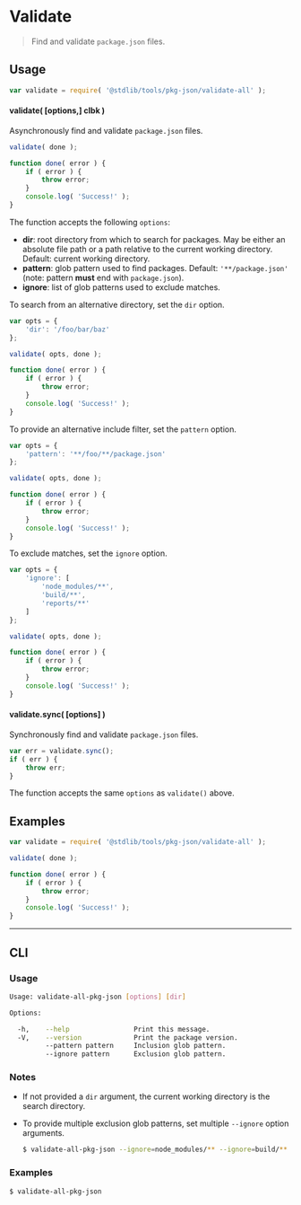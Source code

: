 # Validate

> Find and validate `package.json` files.


<section class="usage">

## Usage

``` javascript
var validate = require( '@stdlib/tools/pkg-json/validate-all' );
```

#### validate( \[options,\] clbk )

Asynchronously find and validate `package.json` files.

``` javascript
validate( done );

function done( error ) {
    if ( error ) {
        throw error;
    }
    console.log( 'Success!' );
}
```

The function accepts the following `options`:

* __dir__: root directory from which to search for packages. May be either an absolute file path or a path relative to the current working directory. Default: current working directory.
* __pattern__: glob pattern used to find packages. Default: `'**/package.json'` (note: pattern __must__ end with `package.json`).
* __ignore__: list of glob patterns used to exclude matches.

To search from an alternative directory, set the `dir` option.

``` javascript
var opts = {
    'dir': '/foo/bar/baz'
};

validate( opts, done );

function done( error ) {
    if ( error ) {
        throw error;
    }
    console.log( 'Success!' );
}
```

To provide an alternative include filter, set the `pattern` option.

``` javascript
var opts = {
    'pattern': '**/foo/**/package.json'
};

validate( opts, done );

function done( error ) {
    if ( error ) {
        throw error;
    }
    console.log( 'Success!' );
}
```

To exclude matches, set the `ignore` option.

``` javascript
var opts = {
    'ignore': [
        'node_modules/**',
        'build/**',
        'reports/**'
    ]
};

validate( opts, done );

function done( error ) {
    if ( error ) {
        throw error;
    }
    console.log( 'Success!' );
}
```


#### validate.sync( \[options\] )

Synchronously find and validate `package.json` files.

``` javascript
var err = validate.sync();
if ( err ) {
    throw err;
}
```

The function accepts the same `options` as `validate()` above.

</section>

<!-- /.usage -->


<section class="notes">

</section>

<!-- /.notes -->


<section class="examples">

## Examples

``` javascript
var validate = require( '@stdlib/tools/pkg-json/validate-all' );

validate( done );

function done( error ) {
    if ( error ) {
        throw error;
    }
    console.log( 'Success!' );
}
```

</section>

<!-- /.examples -->


---

<section class="cli">

## CLI

<section class="usage">

### Usage

``` bash
Usage: validate-all-pkg-json [options] [dir]

Options:

  -h,    --help                Print this message.
  -V,    --version             Print the package version.
         --pattern pattern     Inclusion glob pattern.
         --ignore pattern      Exclusion glob pattern.
```

</section>

<!-- /.usage -->


<section class="notes">

### Notes

* If not provided a `dir` argument, the current working directory is the search directory.
* To provide multiple exclusion glob patterns, set multiple `--ignore` option arguments.

  ``` bash
  $ validate-all-pkg-json --ignore=node_modules/** --ignore=build/** --ignore=reports/**
  ```

</section>

<!-- /.notes -->


<section class="examples">

### Examples

``` bash
$ validate-all-pkg-json
```

</section>

<!-- /.examples -->

</section>

<!-- /.cli -->


<section class="links">

</section>

<!-- /.links -->
